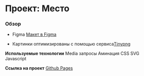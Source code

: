 # Проект: Место

### Обзор

* Figma [Макет в Figma](https://www.figma.com/file/2cn9N9jSkmxD84oJik7xL7/JavaScript.-Sprint-4?node-id=0%3A1)

* Картинки оптимизированы с помощью сервиса[Tinypng](https://tinypng.com/)

**Используемые технологии**
Media запросы
Аминация CSS
SVG
Javascript 

**Ссылка на проект**
[Github Pages](https://nataliustinova.github.io/mesto/)
